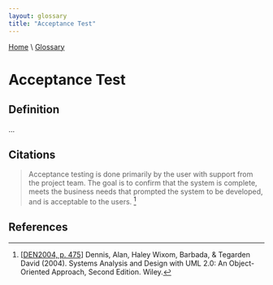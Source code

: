 ```yaml
---
layout: glossary
title: "Acceptance Test"
---
```


[Home](../../index.html) \ [Glossary](glossary.html)

# Acceptance Test

## Definition

...  

## Citations

> Acceptance testing is done primarily by the user with support from the project team. The goal is to confirm that the system is complete, meets the business needs that prompted the system to be developed, and is acceptable to the users. [^1]  

## References

[^1]: [[DEN2004, p. 475](../references/books/Systems-Analysis-and-Design-with-UML-Version-2-0-An-Object-Oriented-Approach.html)] Dennis, Alan, Haley Wixom, Barbada, & Tegarden David (2004). Systems Analysis and Design with UML 2.0: An Object-Oriented Approach, Second Edition. Wiley.  